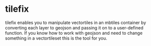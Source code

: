 # tilefix

tilefix enables you to manipulate vectortiles in an mbtiles container by converting each layer to geojson and passing it on to a user-defined function. If you know how to work with geojson and need to change something in a vectortileset this is the tool for you.

